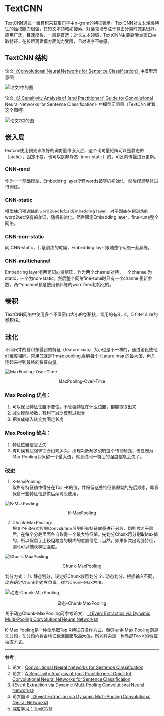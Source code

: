 # TextCNN

TextCNN通过一维卷积来获取句子中n-gram的特征表示。TextCNN对文本浅层特征的抽取能力很强，在短文本领域如搜索、对话领域专注于意图分类时效果很好，应用广泛，且速度快，一般是首选；对长文本领域，TextCNN主要靠filter窗口抽取特征，在长距离建模方面能力受限，且对语序不敏感。

## TextCNN 结构
论文[《Convolutional Neural Networks for Sentence Classification》](https://arxiv.org/abs/1408.5882)中模型示意图

![论文1中的图](/assets/images/textcnn/textcnn_1.png)

论文[《A Sensitivity Analysis of (and Practitioners' Guide to) Convolutional Neural Networks for Sentence Classification》](https://arxiv.org/abs/1510.03820)中模型示意图（TextCNN就看这个图吧）

![论文2中的图](/assets/images/textcnn/textcnn_2.png)

## 嵌入层

textcnn使用预先训练好的词向量作嵌入层，这个词向量矩阵可以是静态的（static），固定不变。也可以是非静态（non-static）的，可反向传播进行更新。

### CNN-rand

作为一个基础模型，Embedding layer所有words被随机初始化，然后模型整体进行训练。

### CNN-static

模型使用预训练的word2vec初始化Embedding layer，对于那些在预训练的word2vec没有的单词，随机初始化。然后固定Embedding layer，fine-tune整个网络。

### CNN-non-static

同 CNN-static，只是训练的时候，Embedding layer跟随整个网络一起训练。

### CNN-multichannel

Embedding layer有两组词向量矩阵，作为两个channel对待，一个channel为static，一个为non-static。然后整个网络fine-tune时只有一个channel更新参数。两个channel都是使用预训练的word2vec初始化的。

## 卷积

TextCNN网络中使用多个不同窗口大小的卷积核，常用的有3，4，5 filter size的卷积核。

## 池化

不同尺寸的卷积核得到的特征（feature map）大小也是不一样的，通过池化使他们维度相同，常用的就是1-max pooling,得到每个 feature map 的最大值，再几连起来得到最终的特征向量。

![MaxPooling-Over-Time](/assets/images/textcnn/MaxPooling-Over-Time.jpeg)
<center>MaxPooling-Over-Time</center>

### Max Pooling 优点：
1. 可以保证特征位置不变性，不管强特征在什么位置，都能提取出来
2. 减少模型参数，有利于减少模型过拟合
3. 把变成输入转变为固定长度

### Max Pooling 缺点：
1. 特征位置信息丢失
2. 有时候有些强特征会出现多次，出现次数越多说明这个特征越强，但是因为Max Pooling只保留一个最大值，就是说同一特征的强度信息丢失了。

### 改进

1. K-MaxPooling:  
取所有特征值中得分在Top –K的值，并保留这些特征值原始的先后顺序，即多保留一些特征信息供后续阶段使用。

![K-MaxPooling](/assets/images/textcnn/K-MaxPooling.jpeg)
<center>K-MaxPooling</center>

2. Chunk-MaxPooling:  
把某个Filter对应的Convolution层的所有特征向量进行分段，切割成若干段后，在每个分段里面各自取得一个最大特征值。先划分Chunk再分别取Max值的，所以保留了比较粗粒度的模糊的位置信息；当然，如果多次出现强特征，则也可以捕获特征强度。

![Chunk-MaxPooling](/assets/images/textcnn/Chunk-MaxPooling.jpeg)
<center>Chunk-MaxPooling</center>

划分方式：
1). 静态划分，设定好Chunk数再划分
2). 动态划分，根据输入不同，动态确定Chunk的边界位置，称为Chunk-Max方法。


![动态-Chunk-MaxPooling](/assets/images/textcnn/Chunk-MaxPooling.jpeg)
<center>动态-Chunk-MaxPooling</center>

关于动态Chunk-MaxPooling可参考论文：
[《Event Extraction via Dynamic Multi-Pooling Convolutional Neural
Networks》](http://www.nlpr.ia.ac.cn/cip/yubochen/yubochenPageFile/acl2015chen.pdf)

K-Max Pooling是一种全局取Top K特征的操作方式，而Chunk-Max Pooling则是先分段，在分段内包含特征数据里面取最大值，所以其实是一种局部Top K的特征抽取方式。



---
**参考**：
1. 论文：[Convolutional Neural Networks for Sentence Classification](https://arxiv.org/abs/1408.5882)
2. 论文：[A Sensitivity Analysis of (and Practitioners' Guide to) Convolutional Neural Networks for Sentence Classification](https://arxiv.org/abs/1510.03820)
3. [《Event Extraction via Dynamic Multi-Pooling Convolutional Neural
Networks》](http://www.nlpr.ia.ac.cn/cip/yubochen/yubochenPageFile/acl2015chen.pdf)
4. 论文翻译:[《Event Extraction via Dynamic Multi-Pooling Convolutional Neural
Networks》](https://blog.csdn.net/muumian123/article/details/82258819)
1. [深度学习：TextCNN](https://blog.csdn.net/pipisorry/article/details/85076712)
